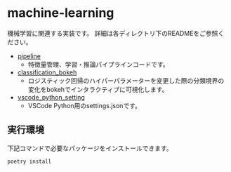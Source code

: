 # machine-learning
機械学習に関連する実装です。
詳細は各ディレクトリ下のREADMEをご参照ください。

- [pipeline][pipeline]
    - 特徴量管理、学習・推論パイプラインコードです。
- [classification_bokeh][classification_bokeh]
  - ロジスティック回帰のハイパーパラメーターを変更した際の分類境界の変化をbokehでインタラクティブに可視化します。
- [vscode_python_setting][vscode_python_setting]
  - VSCode Python用のsettings.jsonです。

[pipeline]:./pipeline
[classification_bokeh]:./classification_bokeh
[vscode_python_setting]:./vscode_python_setting

## 実行環境
下記コマンドで必要なパッケージをインストールできます。
```
poetry install
```